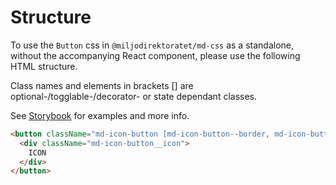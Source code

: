 # Structure

To use the `Button` css in `@miljodirektoratet/md-css` as a standalone, without the accompanying React component, please use the following HTML structure.

Class names and elements in brackets [] are optional-/togglable-/decorator- or state dependant classes.

See [Storybook](https://miljodir.github.io/md-components) for examples and more info.

```html
<button className="md-icon-button [md-icon-button--border, md-icon-button--plain]">
  <div className="md-icon-button__icon">
    ICON
  </div>
</button>
```
